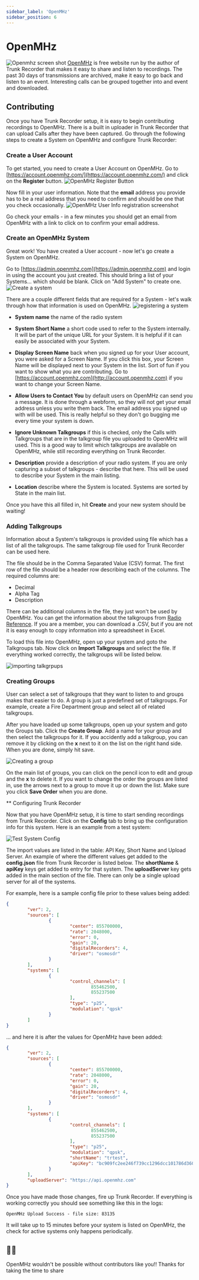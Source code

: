 ```yaml
---
sidebar_label: 'OpenMHz'
sidebar_position: 6
---
```


# OpenMHz

![Openmhz screen shot](./media/openmhz.png)
[OpenMHz](https://openmhz.com) is free website run by the author of Trunk Recorder that makes it easy to share and listen to recordings. The past 30 days of transmissions are archived, make it easy to go back and listen to an event. Interesting calls can be grouped together into and event and downloaded.

## Contributing
Once you have Trunk Recorder setup, it is easy to begin contributing recordings to OpenMHz. There is a built in uploader in Trunk Recorder that can upload Calls after they have been captured. Go through the following steps to create a System on OpenMHz and configure Trunk Recorder:

### Create a User Account
To get started, you need to create a User Account on OpenMHz. Go to [https://account.openmhz.com/](https://account.openmhz.com/) and click on the **Register** button.
![OpenMHz Register Button](./media/register.png)

Now fill in your user information. Note that the **email** address you provide has to be a real address that you need to confirm and should be one that you check occasionally.
![OpenMHz User Info registration screenshot](./media/user_info.png)

Go check your emails - in a few minutes you should get an email from OpenMHz with a link to click on to confirm your email address. 

### Create an OpenMHz System

Great work! You have created a User account - now let's go create a System on OpenMHz.

Go to [https://admin.openmhz.com](https://admin.openmhz.com) and login in using the account you just created. This should bring a list of your Systems... which should be blank. Click on "Add System" to create one.
![Create a system](./media/add_system.png)

There are a couple different fields that are required for a System - let's walk through how that information is used on OpenMHz.
![registering a system](./media/system_info.png)

- **System name** the name of the radio system 

- **System Short Name** a short code used to refer to the System internally. It will be part of the unique URL for your System. It is helpful if it can easily be associated with your System.

- **Display Screen Name** back when you signed up for your User account, you were asked for a Screen Name. If you click this box, your Screen Name will be displayed next to your System in the list. Sort of fun if you want to show what you are contributing. Go to [https://account.openmhz.com](http://account.openmhz.com) if you want to change your Screen Name.

- **Allow Users to Contact You** by default users on OpenMHz can send you a message. It is done through a webform, so they will not get your email address unless you write them back. The email address you signed up with will be used. This is really helpful so they don't go bugging me every time your system is down.

- **Ignore Unknown Talkgroups** if this is checked, only the Calls with Talkgroups that are in the talkgroup file you uploaded to OpenMHz will used. This is a good way to limit which talkgroups are available on OpenMHz, while still recording everything on Trunk Recorder.

- **Description** provide a description of your radio system. If you are only capturing a subset of talkgroups - describe that here. This will be used to describe your System in the main listing.

- **Location** describe where the System is located. Systems are sorted by State in the main list.

Once you have this all filled in, hit **Create** and your new system should be waiting!

### Adding Talkgroups

Information about a System's talkgroups is provided using file which has a list of all the talkgroups. The same talkgroup file used for Trunk Recorder can be used here.

The file should be in the Comma Separated Value (CSV) format. The first row of the file should be a header row describing each of the columns. The required columns are:

- Decimal
- Alpha Tag
- Description

There can be additional columns in the file, they just won't be used by OpenMHz. You can get the information about the talkgroups from [Radio Reference](https://www.radioreference.com/db/browse/). If you are a member, you can download a .CSV, but if you are not it is easy enough to copy information into a spreadsheet in Excel.

To load this file into OpenMHz, open up your system and goto the Talkgroups tab. Now click on **Import Talkgroups** and select the file. If everything worked correctly, the talkgroups will be listed below.

![importing talkgrpups](./media/import_talkgroup.png)

### Creating Groups

User can select a set of talkgroups that they want to listen to and groups makes that easier to do. A group is just a predefined set of talkgroups. For example, create a Fire Department group and select all of related talkgroups.

After you have loaded up some talkgroups, open up your system and goto the Groups tab. Click the **Create Group**. Add a name for your group and then select the talkgroups for it. If you accidently add a talkgroup, you can remove it by clicking on the **x** next to it on the list on the right hand side. When you are done, simply hit save.

![Creating a group](./media/create_group.png)

On the main list of groups, you can click on the pencil icon to edit and group and the **x** to delete it. If you want to change the order the groups are listed in, use the arrows next to a group to move it up or down the list. Make sure you click **Save Order** when you are done.

** Configuring Trunk Recorder

Now that you have OpenMHz setup, it is time to start sending recordings from Trunk Recorder. Click on the **Config** tab to bring up the configuration info for this system. Here is an example from a test system:

![Test System Config](./media/config_system.png)

The import values are listed in the table: API Key, Short Name and Upload Server. An example of where the different values get added to the **config.json** file from Trunk Recorder is listed below. The **shortName** & **apiKey** keys get added to entry for that system. The **uploadServer** key gets added in the main section of the file. There can only be a single upload server for all of the systems.

For example, here is a sample config file prior to these values being added:

```JSON
{
        "ver": 2,
        "sources": [
                {
                        "center": 855700000,
                        "rate": 2048000,
                        "error": 0,
                        "gain": 20,
                        "digitalRecorders": 4,
                        "driver": "osmosdr"
                }
        ],
        "systems": [
                {
                        "control_channels": [
                                855462500,
                                855237500
                        ],
                        "type": "p25",
                        "modulation": "qpsk"
                }
        ]
}
```

... and here it is after the values for OpenMHz have been added:

```JSON
{
        "ver": 2,
        "sources": [
                {
                        "center": 855700000,
                        "rate": 2048000,
                        "error": 0,
                        "gain": 20,
                        "digitalRecorders": 4,
                        "driver": "osmosdr"
                }
        ],
        "systems": [
                {
                        "control_channels": [
                                855462500,
                                855237500
                        ],
                        "type": "p25",
                        "modulation": "qpsk",
                        "shortName": "trtest",
			            "apiKey": "bc909fc2ee246f739cc1296dcc101786d3602aff0efff11e7d0798bb3729abd6"
                }
        ],
        "uploadServer": "https://api.openmhz.com"
}
```

Once you have made those changes, fire up Trunk Recorder. If everything is working correctly you should see something like this in the logs:

`OpenMHz Upload Success - file size: 83135`

It will take up to 15 minutes before your system is listed on OpenMHz, the check for active systems only happens periodically. 

## 🥳🎉
OpenMHz wouldn't be possible without contributors like you!! Thanks for taking the time to share